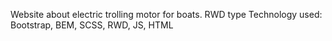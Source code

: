 Website about electric trolling motor for boats.
RWD type
Technology used: Bootstrap, BEM, SCSS, RWD, JS, HTML
